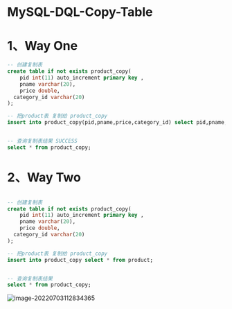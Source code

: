 # MySQL-DQL-Copy-Table

# 1、Way One

```sql
-- 创建复制表
create table if not exists product_copy(
    pid int(11) auto_increment primary key ,
    pname varchar(20),
    price double,
  category_id varchar(20)
);

-- 把product表 复制给 product_copy
insert into product_copy(pid,pname,price,category_id) select pid,pname,price,category_id from product;


-- 查询复制表结果 SUCCESS
select * from product_copy;
```

# 2、Way Two

```sql

-- 创建复制表
create table if not exists product_copy(
    pid int(11) auto_increment primary key ,
    pname varchar(20),
    price double,
  category_id varchar(20)
);

-- 把product表 复制给 product_copy
insert into product_copy select * from product;


-- 查询复制表结果
select * from product_copy;
```

![image-20220703112834365](012-MySQL-DQL-Copy-Table.assets/image-20220703112834365.png)
